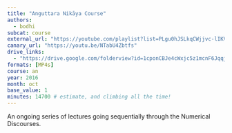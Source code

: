 ```yaml
---
title: "Anguttara Nikāya Course"
authors:
  - bodhi
subcat: course
external_url: "https://youtube.com/playlist?list=PLgu0hJSLkqCWjjvc-lIKVn6CAUK95TbV4"
canary_url: "https://youtu.be/NTabU4Zbtfs"
drive_links: 
  - "https://drive.google.com/folderview?id=1cponCBJe4cWxjc5z1mcnF6JqqjTSs_DB"
formats: [MP4s]
course: an
year: 2016
month: oct
base_value: 1
minutes: 14700 # estimate, and climbing all the time!
---
```


An ongoing series of lectures going sequentially through the Numerical Discourses.
